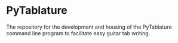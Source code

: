 PyTablature
=====

The repository for the development and housing of the PyTablature command line
program to facilitate easy guitar tab writing.
